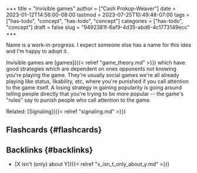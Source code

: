 +++
title = "Invisible games"
author = ["Cash Prokop-Weaver"]
date = 2023-01-12T14:56:00-08:00
lastmod = 2023-07-25T10:49:48-07:00
tags = ["has-todo", "concept", "has-todo", "concept"]
categories = ["has-todo", "concept"]
draft = false
slug = "9492381f-6af9-4d35-abd6-4c1773149ecc"
+++

Name is a work-in-progress. I expect someone else has a name for this idea and I'm happy to adopt it.

Invisible games are [games]({{< relref "game_theory.md" >}}) which have good strategies which are dependent on ones opponents not knowing you're playing the game. They're usually social games we're all already playing like status, likability, etc, where you're punished if you call attention to the game itself. A losing strategy in gaining popularity is going around telling people directly that you're trying to be more popular -- the game's "rules" say to punish people who call attention to the game.

Related: [Signaling]({{< relref "signaling.md" >}})


## Flashcards {#flashcards}


## Backlinks {#backlinks}

-   [X isn't (only) about Y]({{< relref "x_isn_t_only_about_y.md" >}})
